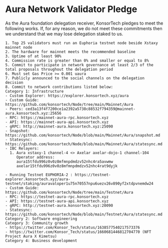 # Aura Network Validator Pledge

As the Aura foundation delegation receiver, KonsorTech pledges to meet the following works. If, for any reason, we do not meet these commitments then we understand that we may lose delegation staked to us.

    1. Top 25 validators must run an Euphoria testnet node beside Xstaxy mainnet node
    2. The hardware for mainnet meets the recommended baseline    
    3. Uptime of at least 90%
    4. Commission rate is greater than 0% and smaller or equal to 8%
    5. Commit to participate in network governance at least 2/3 of the total proposals throughout the delegation period
    6. Must set Gas Price >= 0.001 uaura
    7. Publicly announced to the social channels on the delegation decision
    8. Commit to network contributions listed below: 
    Category 1: Infrastructure
    - Custom Explorer: https://explorer.konsortech.xyz/aura
    - Custom Guide: https://github.com/konsortech/Node/tree/main/Mainnet/Aura
    - Peers: ced3a13f4f7200ce1a2392a5738c88532f794359@mainnet-aura.konsortech.xyz:25656
    - RPC: https://mainnet-aura-rpc.konsortech.xyz
    - API: https://mainnet-aura-api.konsortech.xyz
    - gRPC: http://mainnet-aura.konsortech.xyz:25090
    - Snapshot: https://github.com/konsortech/Node/blob/main/Mainnet/Aura/snapshot.md
    - Statesync: https://github.com/konsortech/Node/blob/main/Mainnet/Aura/statesync.md
    - IBC Relayers: 
      1. Aura xstaxy-1 channel-4 <> Axelar axelar-dojo-1 channel-104
         Operator address:
         aura15tfdu996z0v0z8mfmnpdmdzv52nhc4ra5avwmw
         axelar15tfdu996z0v0z8mfmnpdmdzv52nhc4rat9dyjk
    
    - Running Testnet EUPHORIA-2 : https://testnet-explorer.konsortech.xyz/aura-testnet/staking/auravaloper1u75n70557npu6uezv26v890yf2xtdpvnemdw24
    - Custom Guide: https://github.com/konsortech/Node/tree/main/Testnet/Aura
    - RPC: https://testnet-aura-rpc.konsortech.xyz
    - API: https://testnet-aura-api.konsortech.xyz
    - gRPC: http://testnet-aura.konsortech.xyz:20090
    - Statesync: https://github.com/konsortech/Node/blob/main/Testnet/Aura/statesync.md
    Category 2: Software engineering
    Category 3: Community growth
    - https://twitter.com/Konsor_Tech/status/1638577540217573376
    - https://twitter.com/Konsor_Tech/status/1660681446812704770 (NFT Project Aura X Kimetsu)
    Category 4: Business development
